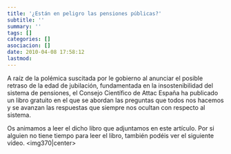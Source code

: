 ```yaml
---
title: '¿Están en peligro las pensiones públicas?'
subtitle: ''
summary: ''
tags: []
categories: []
asociacion: []
date: 2010-04-08 17:58:12
lastmod:
---
```


A raíz de la polémica suscitada por le gobierno al anunciar el posible retraso de la edad de jubilación, fundamentada en la insostenibilidad del sistema de pensiones, el Consejo Científico de Attac España ha publicado un libro gratuito en el que se abordan las preguntas que todos nos hacemos y se avanzan las respuestas que siempre nos ocultan con respecto al sistema.

Os animamos a leer el dicho libro que adjuntamos en este artículo.
Por si alguien no tiene tiempo para leer el libro, también podéis ver el siguiente vídeo. 
<img370|center>